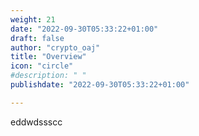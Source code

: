 ```yaml
---
weight: 21
date: "2022-09-30T05:33:22+01:00"
draft: false
author: "crypto_oaj"
title: "Overview"
icon: "circle"
#description: " "
publishdate: "2022-09-30T05:33:22+01:00"

---
```



eddwdssscc